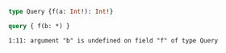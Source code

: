 ```graphql
type Query {f(a: Int!): Int!}
```

```graphql
query { f(b: *) }
```

```
1:11: argument "b" is undefined on field "f" of type Query
```